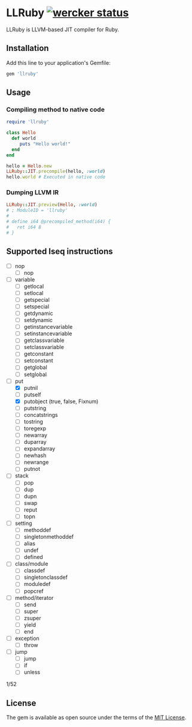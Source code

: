# LLRuby [![wercker status](https://app.wercker.com/status/acd09c7ee0739521508fed6187758a53/s/master "wercker status")](https://app.wercker.com/project/byKey/acd09c7ee0739521508fed6187758a53)

LLRuby is LLVM-based JIT compiler for Ruby.

## Installation

Add this line to your application's Gemfile:

```ruby
gem 'llruby'
```

## Usage
### Compiling method to native code

```rb
require 'llruby'

class Hello
  def world
     puts "Hello world!"
  end
end

hello = Hello.new
LLRuby::JIT.precompile(hello, :world)
hello.world # Executed in native code
```

### Dumping LLVM IR

```rb
LLRuby::JIT.preview(Hello, :world)
# ; ModuleID = 'llruby'
#
# define i64 @precompiled_method(i64) {
#   ret i64 8
# }
```

## Supported Iseq instructions

- [ ] nop
  - [ ] nop
- [ ] variable
  - [ ] getlocal
  - [ ] setlocal
  - [ ] getspecial
  - [ ] setspecial
  - [ ] getdynamic
  - [ ] setdynamic
  - [ ] getinstancevariable
  - [ ] setinstancevariable
  - [ ] getclassvariable
  - [ ] setclassvariable
  - [ ] getconstant
  - [ ] setconstant
  - [ ] getglobal
  - [ ] setglobal
- [ ] put
  - [x] putnil
  - [ ] putself
  - [x] putobject (true, false, Fixnum)
  - [ ] putstring
  - [ ] concatstrings
  - [ ] tostring
  - [ ] toregexp
  - [ ] newarray
  - [ ] duparray
  - [ ] expandarray
  - [ ] newhash
  - [ ] newrange
  - [ ] putnot
- [ ] stack
  - [ ] pop
  - [ ] dup
  - [ ] dupn
  - [ ] swap
  - [ ] reput
  - [ ] topn
- [ ] setting
  - [ ] methoddef
  - [ ] singletonmethoddef
  - [ ] alias
  - [ ] undef
  - [ ] defined
- [ ] class/module
  - [ ] classdef
  - [ ] singletonclassdef
  - [ ] moduledef
  - [ ] popcref
- [ ] method/iterator
  - [ ] send
  - [ ] super
  - [ ] zsuper
  - [ ] yield
  - [ ] end
- [ ] exception
  - [ ] throw
- [ ] jump
  - [ ] jump
  - [ ] if
  - [ ] unless

1/52

## License

The gem is available as open source under the terms of the [MIT License](http://opensource.org/licenses/MIT).
